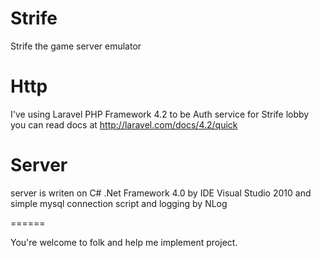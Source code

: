 Strife
======

Strife the game server emulator

Http
======

I've using Laravel PHP Framework 4.2 to be Auth service for Strife lobby
you can read docs at http://laravel.com/docs/4.2/quick

Server
======

server is writen on C# .Net Framework 4.0 by IDE Visual Studio 2010
and simple mysql connection script and logging by NLog

======

You're welcome to folk and help me implement project.